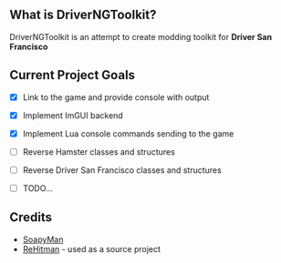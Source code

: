 What is DriverNGToolkit?
---------------

DriverNGToolkit is an attempt to create modding toolkit for **Driver San Francisco**

Current Project Goals
---------------

 - [x] Link to the game and provide console with output
 - [x] Implement ImGUI backend
 - [x] Implement Lua console commands sending to the game
 - [ ] Reverse Hamster classes and structures
 - [ ] Reverse Driver San Francisco classes and structures
 - [ ] TODO...


Credits
------

 * [SoapyMan](https://github.com/SoapyMan)
 * [ReHitman](https://github.com/ReGlacier/ReHitman) - used as a source project


